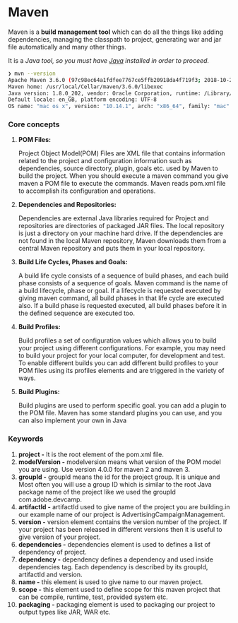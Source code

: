 # Maven
Maven is a **build management tool** which can do all the things like adding dependencies, managing the classpath to project, generating war and jar file automatically and many other things.

It is a *Java tool, so you must have [Java](http://www.oracle.com/technetwork/java/javase/downloads/index.html) installed in order to proceed.*

```bash
❯ mvn --version
Apache Maven 3.6.0 (97c98ec64a1fdfee7767ce5ffb20918da4f719f3; 2018-10-24T21:41:47+03:00)
Maven home: /usr/local/Cellar/maven/3.6.0/libexec
Java version: 1.8.0_202, vendor: Oracle Corporation, runtime: /Library/Java/JavaVirtualMachines/jdk1.8.0_202.jdk/Contents/Home/jre
Default locale: en_GB, platform encoding: UTF-8
OS name: "mac os x", version: "10.14.1", arch: "x86_64", family: "mac"
```

### Core concepts

1. **POM Files:** 

    Project Object Model(POM) Files are XML file that contains information related to the project and configuration information such as dependencies, source directory, plugin, goals etc. used by Maven to build the project. When you should execute a maven command you give maven a POM file to execute the commands. Maven reads pom.xml file to accomplish its configuration and operations.


2. **Dependencies and Repositories:**
    
    Dependencies are external Java libraries required for Project and repositories are directories of packaged JAR files. The local repository is just a directory on your machine hard drive. If the dependencies are not found in the local Maven repository, Maven downloads them from a central Maven repository and puts them in your local repository.


3. **Build Life Cycles, Phases and Goals:**

   A build life cycle consists of a sequence of build phases, and each build phase consists of a sequence of goals. Maven command is the name of a build lifecycle, phase or goal. If a lifecycle is requested executed by giving maven command, all build phases in that life cycle are executed also. If a build phase is requested executed, all build phases before it in the defined sequence are executed too.


4. **Build Profiles:**

   Build profiles a set of configuration values which allows you to build your project using different configurations. For example, you may need to build your project for your local computer, for development and test. To enable different builds you can add different build profiles to your POM files using its profiles elements and are triggered in the variety of ways.


6. **Build Plugins:**

    Build plugins are used to perform specific goal. you can add a plugin to the POM file. Maven has some standard plugins you can use, and you can also implement your own in Java

### Keywords

1. **project -** It is the root element of the pom.xml file.
2. **modelVersion -** modelversion means what version of the POM model you are using. Use version 4.0.0 for maven 2 and maven 3.
3. **groupId -** groupId means the id for the project group. It is unique and Most often you will use a group ID which is similar to the root Java package name of the project like we used the groupId com.adobe.devcamp.
4. **artifactId -** artifactId used to give name of the project you are building.in our example name of our project is AdvertisingCampaignManagement.
5. **version -** version element contains the version number of the project. If your project has been released in different versions then it is useful to give version of your project.
6. **dependencies -** dependencies element is used to defines a list of dependency of project.
7. **dependency -** dependency defines a dependency and used inside dependencies tag. Each dependency is described by its groupId, artifactId and version.
8. **name -** this element is used to give name to our maven project.
9. **scope -** this element used to define scope for this maven project that can be compile, runtime, test, provided system etc.
10. **packaging -** packaging element is used to packaging our project to output types like JAR, WAR etc.